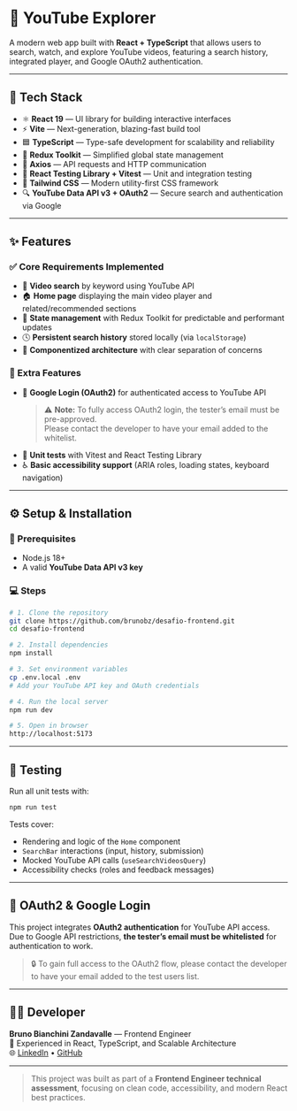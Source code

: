 # 🎥 YouTube Explorer

A modern web app built with **React + TypeScript** that allows users to search, watch, and explore YouTube videos, featuring a search history, integrated player, and Google OAuth2 authentication.

---

## 🚀 Tech Stack

- ⚛️ **React 19** — UI library for building interactive interfaces
- ⚡ **Vite** — Next-generation, blazing-fast build tool
- 🟦 **TypeScript** — Type-safe development for scalability and reliability
- 🧰 **Redux Toolkit** — Simplified global state management
- 📡 **Axios** — API requests and HTTP communication
- 🧪 **React Testing Library + Vitest** — Unit and integration testing
- 🎨 **Tailwind CSS** — Modern utility-first CSS framework
- 🔍 **YouTube Data API v3 + OAuth2** — Secure search and authentication via Google

---

## ✨ Features

### ✅ Core Requirements Implemented

- 🔎 **Video search** by keyword using YouTube API
- 🏠 **Home page** displaying the main video player and related/recommended sections
- 🧩 **State management** with Redux Toolkit for predictable and performant updates
- 🕓 **Persistent search history** stored locally (via `localStorage`)
- 🧱 **Componentized architecture** with clear separation of concerns

### 🌟 Extra Features

- 🔐 **Google Login (OAuth2)** for authenticated access to YouTube API
  > ⚠️ **Note:** To fully access OAuth2 login, the tester’s email must be pre-approved.  
  > Please contact the developer to have your email added to the whitelist.
- 🧪 **Unit tests** with Vitest and React Testing Library
- ♿ **Basic accessibility support** (ARIA roles, loading states, keyboard navigation)

---

## ⚙️ Setup & Installation

### 🔧 Prerequisites

- Node.js 18+
- A valid **YouTube Data API v3 key**

### 💻 Steps

```bash
# 1. Clone the repository
git clone https://github.com/brunobz/desafio-frontend.git
cd desafio-frontend

# 2. Install dependencies
npm install

# 3. Set environment variables
cp .env.local .env
# Add your YouTube API key and OAuth credentials

# 4. Run the local server
npm run dev

# 5. Open in browser
http://localhost:5173
```

---

## 🧪 Testing

Run all unit tests with:

```bash
npm run test
```

Tests cover:

- Rendering and logic of the `Home` component
- `SearchBar` interactions (input, history, submission)
- Mocked YouTube API calls (`useSearchVideosQuery`)
- Accessibility checks (roles and feedback messages)

---

## 🔐 OAuth2 & Google Login

This project integrates **OAuth2 authentication** for YouTube API access.  
Due to Google API restrictions, **the tester’s email must be whitelisted** for authentication to work.

> 🔒 To gain full access to the OAuth2 flow, please contact the developer to have your email added to the test users list.

---

## 👨‍💻 Developer

**Bruno Bianchini Zandavalle** — Frontend Engineer  
💼 Experienced in React, TypeScript, and Scalable Architecture  
🌐 [LinkedIn](https://www.linkedin.com/in/bruno-bianchini-zandavalle/) • [GitHub](https://github.com/brunobz)

---

> This project was built as part of a **Frontend Engineer technical assessment**, focusing on clean code, accessibility, and modern React best practices.
